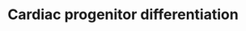 ---
annotations:
- type: Cell Type Ontology
  value: regular cardiac myocyte
- type: Cell Type Ontology
  value: cardiac muscle cell
- type: Pathway Ontology
  value: regulatory pathway
authors:
- Mkutmon
- Ariutta
- Khanspers
- MaintBot
- Egonw
- Eweitz
communities:
- CIRM_Related
description: Factors involved in the induction of cardiac differentiation in vitro
  and in vivo. This model was based on the below two review articles.
last-edited: 2021-05-21
organisms:
- Bos taurus
redirect_from:
- /index.php/Pathway:WP3127
- /instance/WP3127
schema-jsonld:
- '@context': https://schema.org/
  '@id': https://wikipathways.github.io/pathways/WP3127.html
  '@type': Dataset
  creator:
    '@type': Organization
    name: WikiPathways
  description: Factors involved in the induction of cardiac differentiation in vitro
    and in vivo. This model was based on the below two review articles.
  keywords:
  - ANPEP
  - LIN28A
  - MYH7
  - MEF2C
  - MESP1
  - KIT
  - FOXA2
  - INHBA
  - ACTC1
  - IGF-I
  - BMP4
  - THY1
  - INS
  - TGFB1
  - NODAL
  - NOG
  - GGFBPP5
  - MYLK3
  - ISL1
  - SOX17
  - NCAM1
  - GSK3B
  - T
  - PAX6
  - TBX5
  - LIN28B
  - POU5F1
  - MIXL1
  - FGF2
  - SOX1
  - WNT3A
  - GATA4
  - PDGFRA
  - ROR2
  - TBX20
  - MAPK14
  - CXCR4
  - NOTCH1
  - SIRPB1
  - MYL2
  - SCN5A
  - IGF2
  - NANOG
  - ZFP42
  - IRX4
  - TNNT2
  - SOX2
  - MESP2
  - TNNI3
  - BMP1
  - Retinoic acid
  - NKX2-5
  - DKK1
  - WNT
  - KDR
  license: CC0
  name: Cardiac progenitor differentiation
seo: CreativeWork
title: Cardiac progenitor differentiation
wpid: WP3127
---